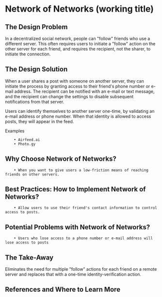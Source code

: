 

# Network of Networks (working title)


## The Design Problem

In a decentralized social network, people can "follow" friends who use a different server. This often requires users to initiate a "follow" action on the other server for each friend, and requires the recipient, not the sharer, to initiate the connection.

## The Design Solution

When a user shares a post with someone on another server, they can initiate the process by granting access to their friend's phone number or e-mail address. The recipient can be notified with an e-mail or text message, and the recipient can change the settings to disable subsequent notifications from that server.

Users can identify themselves to another server one-time, by validating an e-mail address or phone number. When that identity is allowed to access posts, they will appear in the feed.

Examples

        • Airfeed.ai
        • Photo.gy

## Why Choose Network of Networks?

        • When you want to give users a low-friction means of reaching friends on other servers.

## Best Practices: How to Implement Network of Networks?

        • Allow users to use their friend's contact information to control access to posts.

## Potential Problems with Network of Networks?

        • Users who lose access to a phone number or e-mail address will lose access to posts

## The Take-Away

Eliminates the need for multiple "follow" actions for each friend on a remote server and replaces that with a one-time identity-verification action.

## References and Where to Learn More
